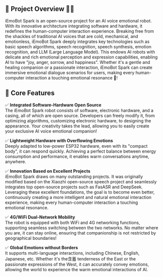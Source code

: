 ## 🌟 Project Overview 🤖💖
iEmoBot Spark is an open-source project for an AI voice emotional robot. With its innovative architecture integrating software and hardware, it redefines the human-computer interaction experience. Breaking free from the shackles of traditional AI voices that are cold, mechanical, and emotionless, iEmoBot Spark deeply integrates key technologies such as basic speech algorithms, speech recognition, speech synthesis, emotion recognition, and LLM (Large Language Model). This endows AI robots with delicate and rich emotional perception and expression capabilities, enabling AI to have "joy, anger, sorrow, and happiness". Whether it's a gentle and healing companion or a passionate interaction, iEmoBot Spark can create immersive emotional dialogue scenarios for users, making every human-computer interaction a touching emotional resonance 💖!

## 🚀 Core Features
✅ **Integrated Software-Hardware Open Source**  
The iEmoBot Spark robot consists of software, electronic hardware, and a casing, all of which are open source. Developers can freely modify it, from optimizing algorithms, customizing electronic hardware, to designing the appearance. Your creativity takes the lead, allowing you to easily create your exclusive AI voice emotional companion!

✅ **Lightweight Hardware with Overflowing Emotions**  
Deeply adapted to low-power ESP32 hardware, even with its "compact body", it can respond quickly. Achieving a perfect balance between energy consumption and performance, it enables warm conversations anytime, anywhere.

✅ **Innovation Based on Excellent Projects**  
iEmoBot Spark draws on many outstanding projects. It was originally modified based on the Xiaozhi open-source speech project and seamlessly integrates top open-source projects such as FasASR and DeepSeek. Leveraging these excellent foundations, the goal is to become even better, continuously creating a more intelligent and natural emotional interaction experience, making every human-computer interaction a touching emotional resonance.

✅ **4G/WiFi Dual-Network Mobility**  
The robot is equipped with both WiFi and 4G networking functions, supporting seamless switching between the two networks. No matter where you are, it can stay online, ensuring that companionship is not restricted by geographical boundaries!

✅ **Global Emotions without Borders**  
It supports multi-language interactions, including Chinese, English, Japanese, etc. Whether it's the含蓄 tenderness of the East or the passionate expressions of the West, it can accurately convey emotions, allowing the world to experience the warm emotional interactions of AI.
